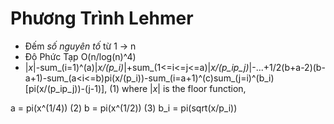 # Phương Trình Lehmer
* Đếm _số nguyên tố_ từ 1 -> n
* Độ Phức Tạp O(n/log(n)^4)
* |_x_|-sum_(i=1)^(a)|_x/(p_i)_|+sum_(1<=i<=j<=a)|_x/(p_ip_j)_|-...+1/2(b+a-2)(b-a+1)-sum_(a<i<=b)pi(x/(p_i))-sum_(i=a+1)^(c)sum_(j=i)^(b_i)[pi(x/(p_ip_j))-(j-1)],	
(1)
where |_x_| is the floor function,

a	=	pi(x^(1/4))	
(2)
b	=	pi(x^(1/2))	
(3)
b_i	=	pi(sqrt(x/p_i))

